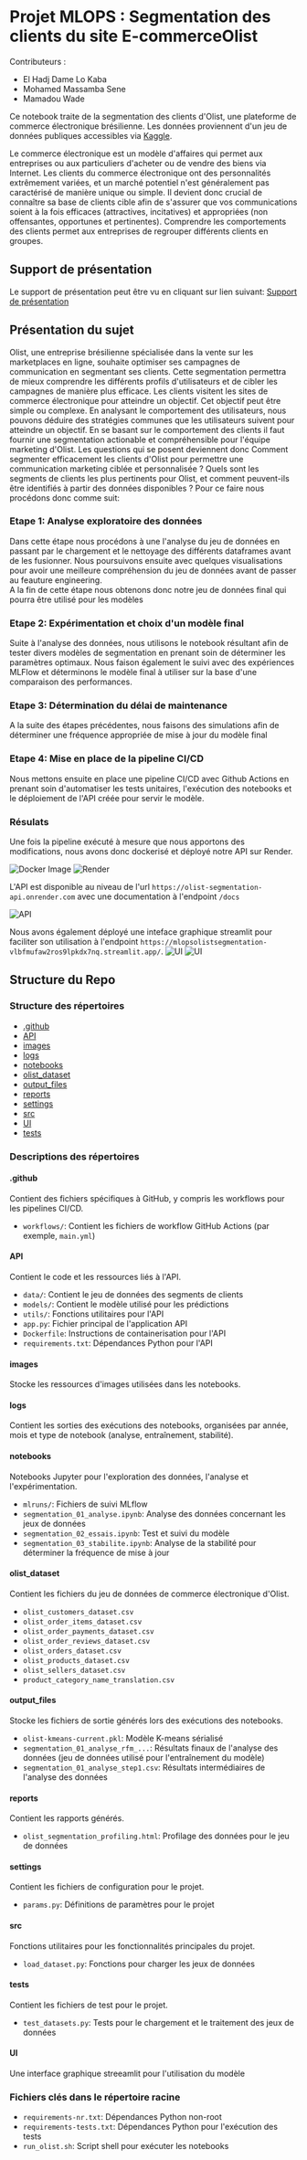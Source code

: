# Projet MLOPS : Segmentation des clients du site E-commerceOlist

Contributeurs :
- El Hadj Dame Lo Kaba
- Mohamed Massamba Sene
- Mamadou Wade

Ce notebook traite de la segmentation des clients d'Olist, une plateforme de commerce électronique brésilienne. Les données proviennent d'un jeu de données publiques accessibles via [Kaggle](https://www.kaggle.com/olistbr/brazilian-ecommerce).

Le commerce électronique est un modèle d'affaires qui permet aux entreprises ou aux particuliers d'acheter ou de vendre des biens via Internet. Les clients du commerce électronique ont des personnalités extrêmement variées, et un marché potentiel n'est généralement pas caractérisé de manière unique ou simple. Il devient donc crucial de connaître sa base de clients cible afin de s'assurer que vos communications soient à la fois efficaces (attractives, incitatives) et appropriées (non offensantes, opportunes et pertinentes). Comprendre les comportements des clients permet aux entreprises de regrouper différents clients en groupes.

## Support de présentation

Le support de présentation peut être vu en cliquant sur lien suivant: [Support de présentation](https://www.canva.com/design/DAGM_o03THg/uhs67JZoDi6ghpejnDUfMw/edit?utm_content=DAGM_o03THg&utm_campaign=designshare&utm_medium=link2&utm_source=sharebutton)

## Présentation du sujet

Olist, une entreprise brésilienne spécialisée dans la vente sur les marketplaces en ligne, souhaite optimiser ses campagnes de communication en segmentant ses clients. Cette segmentation permettra de mieux comprendre les différents profils d'utilisateurs et de cibler les campagnes de manière plus efficace. Les clients visitent les sites de commerce électronique pour atteindre un objectif. Cet objectif peut être simple ou complexe. En analysant le comportement des utilisateurs, nous pouvons déduire des stratégies communes que les utilisateurs suivent pour atteindre un objectif. En se basant sur le comportement des clients il faut fournir une segmentation actionable et compréhensible pour l'équipe marketing d'Olist.
Les questions qui se posent deviennent donc
Comment segmenter efficacement les clients d'Olist pour permettre une communication marketing ciblée et personnalisée ? 
Quels sont les segments de clients les plus pertinents pour Olist, et comment peuvent-ils être identifiés à partir des données disponibles ?
Pour ce faire nous procédons donc comme suit:


### Etape 1: Analyse exploratoire des données
Dans cette étape nous procédons à une l'analyse du jeu de données en passant par le chargement et le nettoyage des différents dataframes avant de les fusionner. Nous poursuivons ensuite avec quelques visualisations pour avoir une meilleure compréhension du jeu de données avant de passer au feauture engineering.</br>
A la fin de cette étape nous obtenons donc notre jeu de données final qui pourra être utilisé pour les modèles

### Etape 2: Expérimentation et choix d'un modèle final
Suite à l'analyse des données, nous utilisons le notebook résultant afin de tester divers modèles de segmentation en prenant soin de déterminer les paramètres optimaux. Nous faison également le suivi avec des expériences MLFlow et déterminons le modèle final à utiliser sur la base d'une comparaison des performances.

### Etape 3: Détermination du délai de maintenance
A la suite des étapes précédentes, nous faisons des simulations afin de déterminer une fréquence appropriée de mise à jour du modèle final

### Etape 4: Mise en place de la pipeline CI/CD
Nous mettons ensuite en place une pipeline CI/CD avec Github Actions en prenant soin d'automatiser les tests unitaires, l'exécution des notebooks et le déploiement de l'API créée pour servir le modèle.

### Résulats
Une fois la pipeline exécuté à mesure que nous apportons des modifications, nous avons donc dockerisé et déployé notre API sur Render.

![Docker Image](https://i.ibb.co/vL2FjC1/olist-dockerhub.png)
![Render](https://i.ibb.co/xsZh8n1/render-deploy.png)


L'API est disponible au niveau de l'url `https://olist-segmentation-api.onrender.com` avec une documentation à l'endpoint `/docs`

![API](https://i.ibb.co/VxDmX74/api-docs.png)


Nous avons également déployé une inteface graphique streamlit pour faciliter son utilisation à l'endpoint `https://mlopsolistsegmentation-vlbfmufaw2ros9lpkdx7nq.streamlit.app/`. 
![UI](https://i.ibb.co/t3k1k1f/ui-1.png)
![UI](https://i.ibb.co/1v3BcVG/ui-2.png)

## Structure du Repo

### Structure des répertoires

- [.github](#github)
- [API](#api)
- [images](#images)
- [logs](#logs)
- [notebooks](#notebooks)
- [olist_dataset](#olist_dataset)
- [output_files](#output_files)
- [reports](#reports)
- [settings](#settings)
- [src](#src)
- [UI](#ui)
- [tests](#tests)

### Descriptions des répertoires

#### .github
Contient des fichiers spécifiques à GitHub, y compris les workflows pour les pipelines CI/CD.
- `workflows/`: Contient les fichiers de workflow GitHub Actions (par exemple, `main.yml`)

#### API
Contient le code et les ressources liés à l'API.
- `data/`: Contient le jeu de données des segments de clients
- `models/`: Contient le modèle utilisé pour les prédictions
- `utils/`: Fonctions utilitaires pour l'API
- `app.py`: Fichier principal de l'application API
- `Dockerfile`: Instructions de containerisation pour l'API
- `requirements.txt`: Dépendances Python pour l'API

#### images
Stocke les ressources d'images utilisées dans les notebooks.

#### logs
Contient les sorties des exécutions des notebooks, organisées par année, mois et type de notebook (analyse, entraînement, stabilité).

#### notebooks
Notebooks Jupyter pour l'exploration des données, l'analyse et l'expérimentation.
- `mlruns/`: Fichiers de suivi MLflow
- `segmentation_01_analyse.ipynb`: Analyse des données concernant les jeux de données
- `segmentation_02_essais.ipynb`: Test et suivi du modèle
- `segmentation_03_stabilite.ipynb`: Analyse de la stabilité pour déterminer la fréquence de mise à jour

#### olist_dataset
Contient les fichiers du jeu de données de commerce électronique d'Olist.
- `olist_customers_dataset.csv`
- `olist_order_items_dataset.csv`
- `olist_order_payments_dataset.csv`
- `olist_order_reviews_dataset.csv`
- `olist_orders_dataset.csv`
- `olist_products_dataset.csv`
- `olist_sellers_dataset.csv`
- `product_category_name_translation.csv`

#### output_files
Stocke les fichiers de sortie générés lors des exécutions des notebooks.
- `olist-kmeans-current.pkl`: Modèle K-means sérialisé
- `segmentation_01_analyse_rfm_...`: Résultats finaux de l'analyse des données (jeu de données utilisé pour l'entraînement du modèle)
- `segmentation_01_analyse_step1.csv`: Résultats intermédiaires de l'analyse des données

#### reports
Contient les rapports générés.
- `olist_segmentation_profiling.html`: Profilage des données pour le jeu de données

#### settings
Contient les fichiers de configuration pour le projet.
- `params.py`: Définitions de paramètres pour le projet

#### src
Fonctions utilitaires pour les fonctionnalités principales du projet.
- `load_dataset.py`: Fonctions pour charger les jeux de données

#### tests
Contient les fichiers de test pour le projet.
- `test_datasets.py`: Tests pour le chargement et le traitement des jeux de données

#### UI
Une interface graphique streeamlit pour l'utilisation du modèle

### Fichiers clés dans le répertoire racine

- `requirements-nr.txt`: Dépendances Python non-root
- `requirements-tests.txt`: Dépendances Python pour l'exécution des tests
- `run_olist.sh`: Script shell pour exécuter les notebooks

